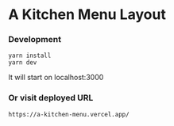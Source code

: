 # A Kitchen Menu Layout

### Development

```
yarn install
yarn dev
```

It will start on localhost:3000

### Or visit deployed URL

```
https://a-kitchen-menu.vercel.app/
```
